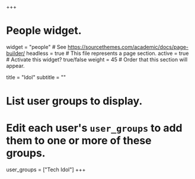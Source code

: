 +++
# People widget.
widget = "people"  # See https://sourcethemes.com/academic/docs/page-builder/
headless = true  # This file represents a page section.
active = true  # Activate this widget? true/false
weight = 45  # Order that this section will appear.

title = "Idol"
subtitle = ""

# List user groups to display.
#   Edit each user's `user_groups` to add them to one or more of these groups.
user_groups = ["Tech Idol"]
+++
